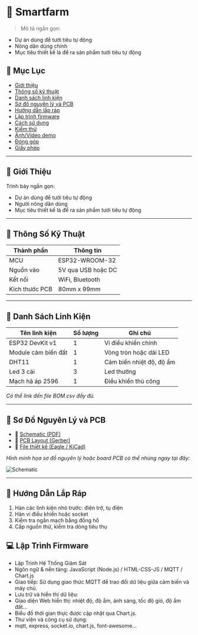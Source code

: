 # 🔌 Smartfarm

> Mô tả ngắn gọn: 
- Dự án dùng để tưới tiêu tự động
- Nông dân dùng chính
- Mục tiêu thiết kế là để ra sản phẩm tưới tiêu tự động

## 📑 Mục Lục

- [Giới thiệu](#giới-thiệu)
- [Thông số kỹ thuật](#thông-số-kỹ-thuật)
- [Danh sách linh kiện](#danh-sách-linh-kiện)
- [Sơ đồ nguyên lý và PCB](#sơ-đồ-nguyên-lý-và-pcb)
- [Hướng dẫn lắp ráp](#hướng-dẫn-lắp-ráp)
- [Lập trình firmware](#lập-trình-firmware)
- [Cách sử dụng](#cách-sử-dụng)
- [Kiểm thử](#kiểm-thử)
- [Ảnh/Video demo](#ảnhvideo-demo)
- [Đóng góp](#đóng-góp)
- [Giấy phép](#giấy-phép)

---

## 👋 Giới Thiệu

Trình bày ngắn gọn:
- Dự án dùng để tưới tiêu tự động
- Người nông dân dùng 
- Mục tiêu thiết kế là để ra sản phẩm tưới tiêu tự động

---

## 📐 Thông Số Kỹ Thuật

| Thành phần     | Thông tin            |
|----------------|----------------------|
| MCU            | ESP32-WROOM-32       |
| Nguồn vào      | 5V qua USB hoặc DC   |
| Kết nối        | WiFi, Bluetooth      |
| Kích thước PCB | 80mm x 99mm          |

---

## 🧰 Danh Sách Linh Kiện

| Tên linh kiện            | Số lượng | Ghi chú                     |
|--------------------------|----------|-----------------------------|
| ESP32 DevKit v1          | 1        | Vi điều khiển chính         |
| Module cảm biến đất      | 1        | Vòng tròn hoặc dải LED      |
| DHT11                    | 1        | Cảm biến nhiệt độ, độ ẩm    |
| Led 3 cái                | 3        | Led thường                  |
| Mạch hã áp 2596          | 1        | Điều khiển thủ công         |

*Có thể link đến file BOM.csv đầy đủ.*

---

## 🔧 Sơ Đồ Nguyên Lý và PCB

- 📎 [Schematic (PDF)](docs/schematic.pdf)
- 📎 [PCB Layout (Gerber)](docs/gerber.zip)
- 📎 [File thiết kế (Eagle / KiCad)](docs/project.kicad_pcb)

_Hình minh họa sơ đồ nguyên lý hoặc board PCB có thể nhúng ngay tại đây:_

![Schematic](docs/images/schematic.png)

---

## 🔩 Hướng Dẫn Lắp Ráp

1. Hàn các linh kiện nhỏ trước: điện trở, tụ điện
2. Hàn vi điều khiển hoặc socket
3. Kiểm tra ngắn mạch bằng đồng hồ
4. Cấp nguồn thử, kiểm tra dòng tiêu thụ


## 💻 Lập Trình Firmware

- Lập Trình Hệ Thống Giám Sát
- Ngôn ngữ & nền tảng: JavaScript (Node.js) / HTML-CSS-JS / MQTT / Chart.js
- Giao tiếp: Sử dụng giao thức MQTT để trao đổi dữ liệu giữa cảm biến và máy chủ.
- Lưu trữ và hiển thị dữ liệu:
- Giao diện Web hiển thị: nhiệt độ, độ ẩm, ánh sáng, tốc độ gió, độ ẩm đất...
- Biểu đồ thời gian thực được cập nhật qua Chart.js.
- Thư viện và công cụ sử dụng:
- mqtt, express, socket.io, chart.js, font-awesome...
